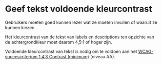 <!-- @license CC0-1.0 -->

# Geef tekst voldoende kleurcontrast

Gebruikers moeten goed kunnen lezer wat ze moeten invullen of waaruit ze kunnen kiezen.

Het kleurcontrast van de tekst van labels en descriptions ten opzichte van de achtergrondkleur moet daarom 4,5:1 of hoger zijn.

Voldoende kleurcontrast van tekst is nodig om te voldoen aan het [WCAG-succescriterium 1.4.3 Contrast (minimum)](/wcag/1.4.3) (niveau AA).
